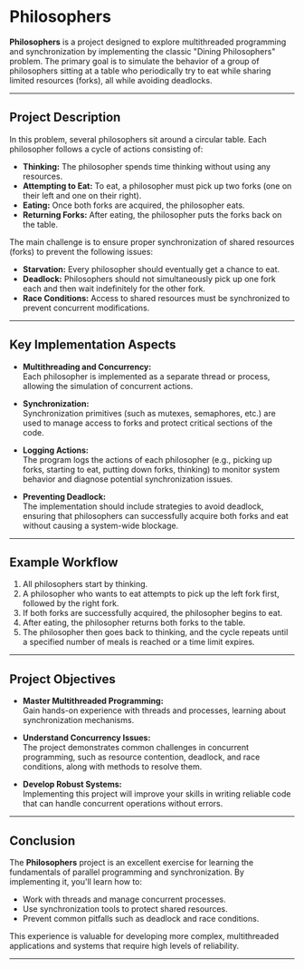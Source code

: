 # Philosophers

**Philosophers** is a project designed to explore multithreaded programming and synchronization by implementing the classic "Dining Philosophers" problem. The primary goal is to simulate the behavior of a group of philosophers sitting at a table who periodically try to eat while sharing limited resources (forks), all while avoiding deadlocks.

---

## Project Description

In this problem, several philosophers sit around a circular table. Each philosopher follows a cycle of actions consisting of:
- **Thinking:** The philosopher spends time thinking without using any resources.
- **Attempting to Eat:** To eat, a philosopher must pick up two forks (one on their left and one on their right).
- **Eating:** Once both forks are acquired, the philosopher eats.
- **Returning Forks:** After eating, the philosopher puts the forks back on the table.

The main challenge is to ensure proper synchronization of shared resources (forks) to prevent the following issues:
- **Starvation:** Every philosopher should eventually get a chance to eat.
- **Deadlock:** Philosophers should not simultaneously pick up one fork each and then wait indefinitely for the other fork.
- **Race Conditions:** Access to shared resources must be synchronized to prevent concurrent modifications.

---

## Key Implementation Aspects

- **Multithreading and Concurrency:**  
  Each philosopher is implemented as a separate thread or process, allowing the simulation of concurrent actions.

- **Synchronization:**  
  Synchronization primitives (such as mutexes, semaphores, etc.) are used to manage access to forks and protect critical sections of the code.

- **Logging Actions:**  
  The program logs the actions of each philosopher (e.g., picking up forks, starting to eat, putting down forks, thinking) to monitor system behavior and diagnose potential synchronization issues.

- **Preventing Deadlock:**  
  The implementation should include strategies to avoid deadlock, ensuring that philosophers can successfully acquire both forks and eat without causing a system-wide blockage.

---

## Example Workflow

1. All philosophers start by thinking.
2. A philosopher who wants to eat attempts to pick up the left fork first, followed by the right fork.
3. If both forks are successfully acquired, the philosopher begins to eat.
4. After eating, the philosopher returns both forks to the table.
5. The philosopher then goes back to thinking, and the cycle repeats until a specified number of meals is reached or a time limit expires.

---

## Project Objectives

- **Master Multithreaded Programming:**  
  Gain hands-on experience with threads and processes, learning about synchronization mechanisms.

- **Understand Concurrency Issues:**  
  The project demonstrates common challenges in concurrent programming, such as resource contention, deadlock, and race conditions, along with methods to resolve them.

- **Develop Robust Systems:**  
  Implementing this project will improve your skills in writing reliable code that can handle concurrent operations without errors.

---

## Conclusion

The **Philosophers** project is an excellent exercise for learning the fundamentals of parallel programming and synchronization. By implementing it, you'll learn how to:
- Work with threads and manage concurrent processes.
- Use synchronization tools to protect shared resources.
- Prevent common pitfalls such as deadlock and race conditions.

This experience is valuable for developing more complex, multithreaded applications and systems that require high levels of reliability.

---

